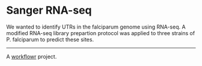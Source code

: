 # Sanger RNA-seq

We wanted to identify UTRs in the falciparum genome using RNA-seq. A modified RNA-seq library prepartion protocol was applied to three strains of P. falciparum to predict these sites.

---

A [workflowr][] project.

[workflowr]: https://github.com/jdblischak/workflowr
